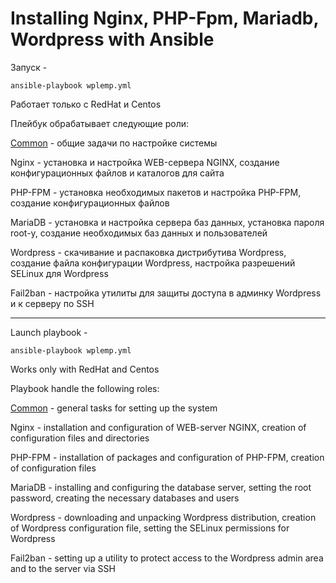 
# Installing Nginx, PHP-Fpm, Mariadb, Wordpress with Ansible

Запуск  - 

```
ansible-playbook wplemp.yml
``` 

Работает только с RedHat и Centos

Плейбук обрабатывает следующие роли:

[Common](ansible/roles/common/README.md) - общие задачи по настройке системы

Nginx - установка и настройка WEB-сервера NGINX, создание конфигурационных файлов и каталогов для сайта

PHP-FPM - установка необходимых пакетов и настройка PHP-FPM, создание конфигурационных файлов

MariaDB - установка и настройка сервера баз данных, установка пароля root-у, создание необходимых баз данных 
и  пользователей

Wordpress - скачивание и распаковка дистрибутива Wordpress, создание файла конфигурации Wordpress, 
настройка разрешений SELinux для Wordpress

Fail2ban - настройка утилиты для защиты доступа в админку Wordpress и к серверу по SSH
 
---


Launch playbook - 

```
ansible-playbook wplemp.yml
``` 

Works only with RedHat and Centos

Playbook handle the following roles:

[Common](ansible/roles/common/README.md) - general tasks for setting up the system

Nginx - installation and configuration of WEB-server NGINX, creation of configuration files and directories

PHP-FPM - installation of packages and configuration of PHP-FPM, creation of configuration files

MariaDB - installing and configuring the database server, setting the root password, 
creating the necessary databases and users

Wordpress - downloading and unpacking Wordpress distribution, creation of Wordpress configuration file, setting 
the SELinux permissions for Wordpress

Fail2ban - setting up a utility to protect access to the Wordpress admin area and to the server via SSH





